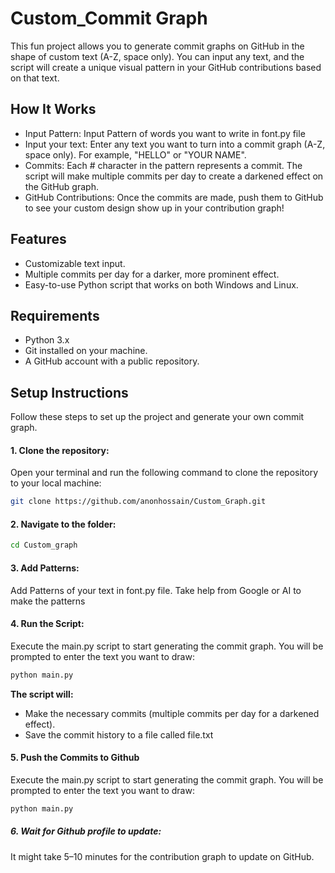 # Custom_Commit Graph
This fun project allows you to generate commit graphs on GitHub in the shape of custom text (A-Z, space only). You can input any text, and the script will create a unique visual pattern in your GitHub contributions based on that text.

## How It Works

- Input Pattern: Input Pattern of words you want to write in font.py file
- Input your text: Enter any text you want to turn into a commit graph (A-Z, space only). For example, "HELLO" or "YOUR NAME".
- Commits: Each # character in the pattern represents a commit. The script will make multiple commits per day to create a darkened effect on the GitHub graph.
- GitHub Contributions: Once the commits are made, push them to GitHub to see your custom design show up in your contribution graph!

## Features

- Customizable text input.
- Multiple commits per day for a darker, more prominent effect.
- Easy-to-use Python script that works on both Windows and Linux.

## Requirements

- Python 3.x
- Git installed on your machine.
- A GitHub account with a public repository.

## **Setup Instructions**

Follow these steps to set up the project and generate your own commit graph.

#### 1. Clone the repository:
Open your terminal and run the following command to clone the repository to your local machine:
```bash
git clone https://github.com/anonhossain/Custom_Graph.git
```

#### 2. Navigate to the folder:
```bash
cd Custom_graph
```

#### 3. Add Patterns:
Add Patterns of your text in font.py file. Take help from Google or AI to make the patterns

#### 4. Run the Script:
Execute the main.py script to start generating the commit graph. You will be prompted to enter the text you want to draw:
```bash
python main.py
```
**The script will:**

- Make the necessary commits (multiple commits per day for a darkened effect).
- Save the commit history to a file called file.txt

#### 5. Push the Commits to Github  
Execute the main.py script to start generating the commit graph. You will be prompted to enter the text you want to draw:
```bash
python main.py
```

##### 6. Wait for Github profile to update:
It might take 5–10 minutes for the contribution graph to update on GitHub.
